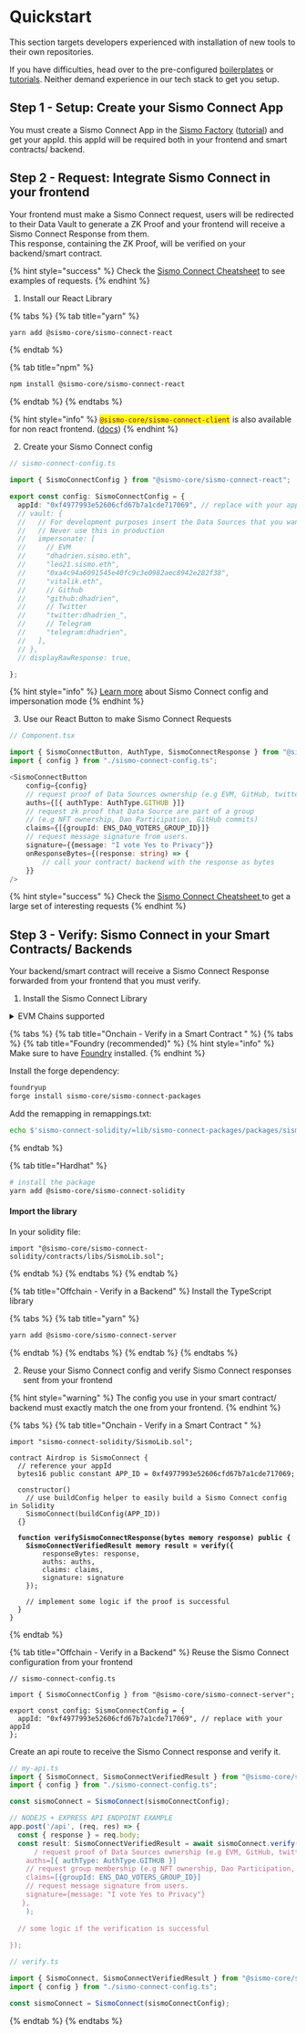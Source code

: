 # Quickstart

This section targets developers experienced with installation of new tools to their own repositories.

&#x20;If you have difficulties, head over to the pre-configured [boilerplates](run-example-apps/) or [tutorials](tutorials/). Neither demand experience in our tech stack to get you setup.

## Step 1 - Setup: Create your Sismo Connect App

You must create a Sismo Connect App in the [Sismo Factory](https://factory.sismo.io) ([tutorial](tutorials/create-a-sismo-connect-app.md)) and get your appId. this appId will be required both in your frontend and smart contracts/ backend.

## Step 2 - Request: Integrate Sismo Connect in your frontend

Your frontend must make a Sismo Connect request, users will be redirected to their Data Vault to generate a ZK Proof and your frontend will receive a Sismo Connect Response from them. \
This response, containing the ZK Proof, will be verified on your backend/smart contract.

{% hint style="success" %}
Check the [Sismo Connect Cheatsheet](sismo-connect-cheatsheet.md) to see examples of requests.
{% endhint %}

1. Install our React Library

{% tabs %}
{% tab title="yarn" %}
```bash
yarn add @sismo-core/sismo-connect-react
```
{% endtab %}

{% tab title="npm" %}
```bash
npm install @sismo-core/sismo-connect-react
```
{% endtab %}
{% endtabs %}

{% hint style="info" %}
<mark style="color:purple;">`@sismo-core/sismo-connect-client`</mark> is also available for non react frontend. ([docs](technical-documentation/packages/client.md))
{% endhint %}

2. Create your Sismo Connect config

```typescript
// sismo-connect-config.ts

import { SismoConnectConfig } from "@sismo-core/sismo-connect-react";

export const config: SismoConnectConfig = {
  appId: "0xf4977993e52606cfd67b7a1cde717069", // replace with your appId
  // vault: {
  //   // For development purposes insert the Data Sources that you want to impersonate here
  //   // Never use this in production
  //   impersonate: [
  //     // EVM
  //     "dhadrien.sismo.eth",
  //     "leo21.sismo.eth",
  //     "0xa4c94a6091545e40fc9c3e0982aec8942e282f38",
  //     "vitalik.eth",
  //     // Github
  //     "github:dhadrien",
  //     // Twitter
  //     "twitter:dhadrien_",
  //     // Telegram
  //     "telegram:dhadrien",
  //   ],
  // },
  // displayRawResponse: true,

};
```

{% hint style="info" %}
[Learn more](technical-documentation/sismo-connect-configuration.md) about Sismo Connect config and impersonation mode
{% endhint %}

3. Use our React Button to make Sismo Connect Requests

```typescript
// Component.tsx

import { SismoConnectButton, AuthType, SismoConnectResponse } from "@sismo-core/sismo-connect-react";
import { config } from "./sismo-connect-config.ts";

<SismoConnectButton
    config={config}
    // request proof of Data Sources ownership (e.g EVM, GitHub, twitter or telegram)
    auths={[{ authType: AuthType.GITHUB }]}
    // request zk proof that Data Source are part of a group
    // (e.g NFT ownership, Dao Participation, GitHub commits)
    claims={[{groupId: ENS_DAO_VOTERS_GROUP_ID}]}
    // request message signature from users.
    signature={{message: "I vote Yes to Privacy"}}
    onResponseBytes={(response: string) => {
        // call your contract/ backend with the response as bytes
    }}
/>
```

{% hint style="success" %}
Check the [Sismo Connect Cheatsheet ](sismo-connect-cheatsheet.md) to get a large set of interesting requests
{% endhint %}

## Step 3 - Verify: Sismo Connect in your Smart Contracts/ Backends

Your backend/smart contract will receive a Sismo Connect Response forwarded from your frontend that you must verify.

1. Install the Sismo Connect Library

<details>

<summary>EVM Chains supported</summary>

#### Mainnets

* **Arbitrum One** (42161)
* **Gnosis** (100)
* **Mainnet** (1)
* **Optimism** (10)
* **Polygon** (137)

#### Testnets

* **Arbitrum Goerli** (421613)
* **Goerli** (5)
* **Mumbai** (80001)
* **Optimism Goerli** (420)
* **Scroll Alpha Testnet** (534353)
* **Sepolia** (11155111)

</details>

{% tabs %}
{% tab title="Onchain - Verify in a Smart Contract " %}
{% tabs %}
{% tab title="Foundry (recommended)" %}
{% hint style="info" %}
Make sure to have [Foundry](https://book.getfoundry.sh/getting-started/installation) installed.
{% endhint %}

Install the forge dependency:

```bash
foundryup
forge install sismo-core/sismo-connect-packages
```

Add the remapping in remappings.txt:

```bash
echo $'sismo-connect-solidity/=lib/sismo-connect-packages/packages/sismo-connect-solidity/src/' >> remappings.txt
```
{% endtab %}

{% tab title="Hardhat" %}
```bash
# install the package
yarn add @sismo-core/sismo-connect-solidity
```

#### Import the library

In your solidity file:

```solidity
import "@sismo-core/sismo-connect-solidity/contracts/libs/SismoLib.sol";
```
{% endtab %}
{% endtabs %}
{% endtab %}

{% tab title="Offchain - Verify in a Backend" %}
Install the TypeScript library

{% tabs %}
{% tab title="yarn" %}
```bash
yarn add @sismo-core/sismo-connect-server
```
{% endtab %}
{% endtabs %}
{% endtab %}
{% endtabs %}

2. Reuse your Sismo Connect config and verify Sismo Connect responses sent from your frontend

{% hint style="warning" %}
The config you use in your smart contract/ backend must exactly match the one from your frontend.
{% endhint %}

{% tabs %}
{% tab title="Onchain - Verify in a Smart Contract " %}
<pre class="language-solidity"><code class="lang-solidity">import "sismo-connect-solidity/SismoLib.sol";

contract Airdrop is SismoConnect {
  // reference your appId
  bytes16 public constant APP_ID = 0xf4977993e52606cfd67b7a1cde717069;

  constructor()
    // use buildConfig helper to easily build a Sismo Connect config in Solidity
    SismoConnect(buildConfig(APP_ID))
  {}
<strong>
</strong><strong>  function verifySismoConnectResponse(bytes memory response) public {
</strong><strong>    SismoConnectVerifiedResult memory result = verify({
</strong>        responseBytes: response,
        auths: auths,
        claims: claims,
        signature: signature
    });

    // implement some logic if the proof is successful
  }
}
</code></pre>
{% endtab %}

{% tab title="Offchain - Verify in a Backend" %}
Reuse the Sismo Connect configuration from your frontend

```solidity
// sismo-connect-config.ts

import { SismoConnectConfig } from "@sismo-core/sismo-connect-server";

export const config: SismoConnectConfig = {
  appId: "0xf4977993e52606cfd67b7a1cde717069", // replace with your appId
};
```

Create an api route to receive the Sismo Connect response and verify it.

```typescript
// my-api.ts
import { SismoConnect, SismoConnectVerifiedResult } from "@sismo-core/sismo-connect-server";
import { config } from "./sismo-connect-config.ts";

const sismoConnect = SismoConnect(sismoConnectConfig);

// NODEJS + EXPRESS API ENDPOINT EXAMPLE
app.post('/api', (req, res) => {
  const { response } = req.body;
  const result: SismoConnectVerifiedResult = await sismoConnect.verify(response, {
      / request proof of Data Sources ownership (e.g EVM, GitHub, twitter or telegram)
    auths=[{ authType: AuthType.GITHUB }]
    // request group membership (e.g NFT ownership, Dao Participation, GitHub commits)
    claims=[{groupId: ENS_DAO_VOTERS_GROUP_ID}]
    // request message signature from users.
    signature={message: "I vote Yes to Privacy"}
   },
    );
    
  // some logic if the verification is successful
  
});

```

```typescript
// verify.ts

import { SismoConnect, SismoConnectVerifiedResult } from "@sismo-core/sismo-connect-server";
import { config } from "./sismo-connect-config.ts";

const sismoConnect = SismoConnect(sismoConnectConfig);
```
{% endtab %}
{% endtabs %}

